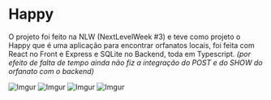 # Happy
O projeto foi feito na NLW (NextLevelWeek #3) e teve como projeto o Happy que é uma aplicação para encontrar orfanatos locais, foi feita com React no Front e Express e SQLite no Backend, toda em Typescript. *(por efeito de falta de tempo ainda não fiz a integração do POST e do SHOW do orfanato com o backend)*



![Imgur](https://i.imgur.com/WexUwHR.png)
![Imgur](https://i.imgur.com/Bf7QKtq.png)
![Imgur](https://i.imgur.com/LTg7Cl5.png)
![Imgur](https://i.imgur.com/dOf3vjs.png)

